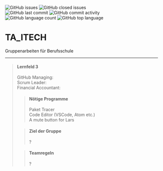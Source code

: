 ![GitHub issues](https://img.shields.io/github/issues-raw/DerM0narch/TA_ITECH?color=red&style=for-the-badge)
![GitHub closed issues](https://img.shields.io/github/issues-closed-raw/DerM0narch/TA_ITECH?style=for-the-badge) <br>
![GitHub last commit](https://img.shields.io/github/last-commit/DerM0narch/TA_ITECH?style=for-the-badge)
![GitHub commit activity](https://img.shields.io/github/commit-activity/w/DerM0narch/TA_ITECH?style=for-the-badge) <br>
![GitHub language count](https://img.shields.io/github/languages/count/DerM0narch/TA_ITECH?style=for-the-badge)
![GitHub top language](https://img.shields.io/github/languages/top/DerM0narch/TA_ITECH?label=TOP%20Language&style=for-the-badge)

# TA_ITECH
Gruppenarbeiten für Berufsschule
***

> #### Lernfeld 3
> GitHub Managing: <br>
> Scrum Leader: <br>
> Financial Accountant: <br>
>> #### Nötige Programme
>> Paket Tracer <br>
>> Code Editor (VSCode, Atom etc.)<br>
>> A mute button for Lars
>
>> #### Ziel der Gruppe
>> ?
>
>> #### Teamregeln
>> ?
>

